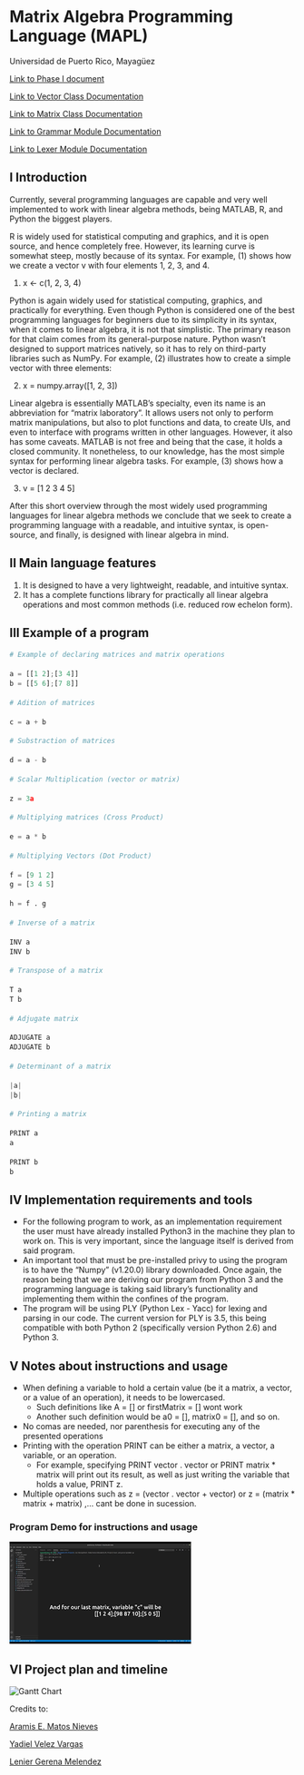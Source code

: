 # Matrix Algebra Programming Language (MAPL)

Universidad de Puerto Rico, Mayagüez

[Link to Phase I document](https://docs.google.com/document/d/1dfvMnkUe5Wjo51EHsakjpaxmlbP3l3K8RXAxQnGUtbM/edit?usp=sharing)

[Link to Vector Class Documentation](https://github.com/PL-Project-LGM-YVV-AMN/PL-Project/blob/main/vector_documentation.md "Vec Docs")

[Link to Matrix Class Documentation](https://github.com/PL-Project-LGM-YVV-AMN/PL-Project/blob/main/matrix_documentation.md "Mat Docs")

[Link to Grammar Module Documentation](https://github.com/PL-Project-LGM-YVV-AMN/PL-Project/blob/main/grammar_documentation.md "Grammar Docs")

[Link to Lexer Module Documentation](https://github.com/PL-Project-LGM-YVV-AMN/PL-Project/blob/main/lexer_documentation.md "Lexer Docs")

## I Introduction
Currently, several programming languages are capable and very well implemented to work with linear algebra methods, being MATLAB, R, and Python the biggest players.

R is widely used for statistical computing and graphics, and it is open source, and hence completely free. However, its learning curve is somewhat steep, mostly because of its syntax. For example, (1) shows how we create a vector v with four elements 1, 2, 3, and 4.

1.	x <- c(1, 2, 3, 4)

Python is again widely used for statistical computing, graphics, and practically for everything. Even though Python is considered one of the best programming languages for beginners due to its simplicity in its syntax, when it comes to linear algebra, it is not that simplistic. The primary reason for that claim comes from its general-purpose nature. Python wasn’t designed to support matrices natively, so it has to rely on third-party libraries such as NumPy. For example, (2) illustrates how to create a simple vector with three elements:

2.	x = numpy.array([1, 2, 3])

Linear algebra is essentially MATLAB’s specialty, even its name is an abbreviation for “matrix laboratory”. It allows users not only to perform matrix manipulations, but also to plot functions and data, to create UIs, and even to interface with programs written in other languages. However, it also has some caveats. MATLAB is not free and being that the case, it holds a closed community. It nonetheless, to our knowledge, has the most simple syntax for performing linear algebra tasks. For example, (3) shows how a vector is declared.

3.	v = [1 2 3 4 5]

After this short overview through the most widely used programming languages for linear algebra methods we conclude that we seek to create a programming language with a readable, and intuitive syntax, is open-source, and finally, is designed with linear algebra in mind.

## II  Main language features
1.  It is designed to have a very lightweight, readable, and intuitive syntax.
2.  It has a complete functions library for practically all linear algebra operations and most common methods (i.e. reduced row echelon form).
## III Example of a program
```PYTHON
# Example of declaring matrices and matrix operations

a = [[1 2];[3 4]]
b = [[5 6];[7 8]]

# Adition of matrices

c = a + b

# Substraction of matrices

d = a - b

# Scalar Multiplication (vector or matrix)

z = 3a

# Multiplying matrices (Cross Product)

e = a * b

# Multiplying Vectors (Dot Product)

f = [9 1 2]
g = [3 4 5]

h = f . g

# Inverse of a matrix

INV a
INV b

# Transpose of a matrix

T a
T b

# Adjugate matrix

ADJUGATE a
ADJUGATE b

# Determinant of a matrix

|a|
|b|

# Printing a matrix

PRINT a
a

PRINT b
b
```
## IV  Implementation requirements and tools
- For the following program to work, as an implementation requirement the user must have already installed Python3 in the machine they plan to work on. This is very important, since the language itself is derived from said program.
- An important tool that must be pre-installed privy to using the program is to have the “Numpy” (v1.20.0) library downloaded. Once again, the reason being that we are deriving our program from Python 3 and the programming language is taking said library’s functionality and implementing them within the confines of the program.
- The program will be using PLY (Python Lex - Yacc) for lexing and parsing in our code. The current version for PLY is 3.5, this being compatible with both Python 2 (specifically version Python 2.6) and Python 3.

## V  Notes about instructions and usage
- When defining a variable to hold a certain value (be it a matrix, a vector, or a value of an operation), it needs to be lowercased. 
   - Such definitions like A = \[] or firstMatrix = \[] wont work
   - Another such definition would be a0 = \[], matrix0 = \[], and so on.
- No comas are needed, nor parenthesis for executing any of the presented operations
- Printing with the operation PRINT can be either a matrix, a vector, a variable, or an operation.
   - For example, specifying PRINT vector . vector or PRINT matrix * matrix will print out its result, as well as just writing the variable that holds a value, PRINT z.
- Multiple operations such as z = (vector . vector + vector)     or    z = (matrix * matrix + matrix)  ,... cant be done in sucession.

### Program Demo for instructions and usage

[![Program Demo:](https://raw.githubusercontent.com/PL-Project-LGM-YVV-AMN/MAPL/main/Program_demo_thumbnail.webp)](https://www.youtube.com/watch?v=KlPyU8p-n7s)

## VI Project plan and timeline
![Gantt Chart](https://github.com/PL-Project-LGM-YVV-AMN/PL-Project/blob/main/GanttChart.png)

Credits to:

[Aramis E. Matos Nieves](https://github.com/aramis-matos)

[Yadiel Velez Vargas](https://github.com/hernan-yadiel)

[Lenier Gerena Melendez](https://github.com/Suaniel)
